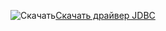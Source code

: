![Скачать](/Image/download.png)[Скачать драйвер JDBC](https://go.microsoft.com/fwlink/?linkid=852460)
